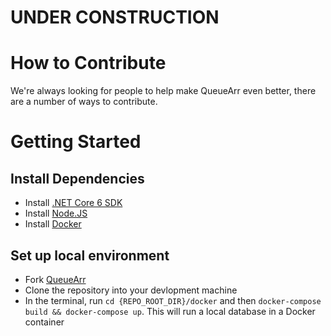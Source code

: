# UNDER CONSTRUCTION

# How to Contribute

We're always looking for people to help make QueueArr even better, there are a number of ways to contribute.

# Getting Started

## Install Dependencies

- Install [.NET Core 6 SDK](https://dotnet.microsoft.com/en-us/download)
- Install [Node.JS](https://nodejs.org/en/)
- Install [Docker](https://www.docker.com/)

## Set up local environment

- Fork [QueueArr](https://github.com/giddingsra0/queuearr)
- Clone the repository into your devlopment machine
- In the terminal, run `cd {REPO_ROOT_DIR}/docker` and then `docker-compose build && docker-compose up`. This will run a local database in a Docker container
